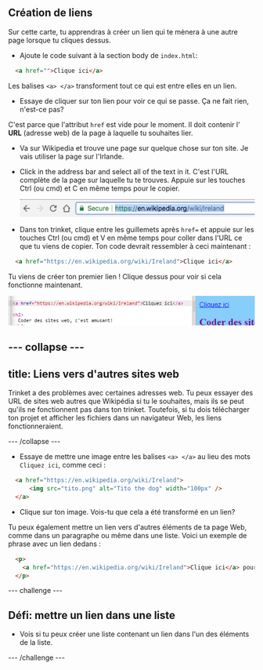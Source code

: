 ## Création de liens

Sur cette carte, tu apprendras à créer un lien qui te mènera à une autre page lorsque tu cliques dessus.

- Ajoute le code suivant à la section body de `index.html`:

```html
  <a href="">Clique ici</a>
```

Les balises `<a> </a>` transforment tout ce qui est entre elles en un lien.

- Essaye de cliquer sur ton lien pour voir ce qui se passe. Ça ne fait rien, n'est-ce pas?

C'est parce que l'attribut `href` est vide pour le moment. Il doit contenir l' **URL** (adresse web) de la page à laquelle tu souhaites lier.

- Va sur Wikipedia et trouve une page sur quelque chose sur ton site. Je vais utiliser la page sur l'Irlande.

- Click in the address bar and select all of the text in it. C'est l'URL complète de la page sur laquelle tu te trouves. Appuie sur les touches <kdb>Ctrl</kdb> (ou <kdb>cmd</kdb>) et <kdb>C</kdb> en même temps pour le copier.
    
    ![URL dans la barre d'adresse](images/AddressBarURL.png)

- Dans ton trinket, clique entre les guillemets après `href=` et appuie sur les touches <kdb>Ctrl</kdb> (ou <kdb>cmd</kdb>) et <kdb>V</kdb> en même temps pour coller dans l'URL ce que tu viens de copier. Ton code devrait ressembler à ceci maintenant :

```html
  <a href="https://en.wikipedia.org/wiki/Ireland">Clique ici</a>
```

Tu viens de créer ton premier lien ! Clique dessus pour voir si cela fonctionne maintenant.

![Balise de lien](images/egLinkTagWithURL.png)

## \--- collapse \---

## title: Liens vers d'autres sites web

Trinket a des problèmes avec certaines adresses web. Tu peux essayer des URL de sites web autres que Wikipédia si tu le souhaites, mais ils se peut qu'ils ne fonctionnent pas dans ton trinket. Toutefois, si tu dois télécharger ton projet et afficher les fichiers dans un navigateur Web, les liens fonctionneraient.

\--- /collapse \---

- Essaye de mettre une image entre les balises `<a> </a>` au lieu des mots `Cliquez ici`, comme ceci :

```html
  <a href="https://en.wikipedia.org/wiki/Ireland">
      <img src="tito.png" alt="Tito the dog" width="100px" />
  </a>
```

- Clique sur ton image. Vois-tu que cela a été transformé en un lien?

Tu peux également mettre un lien vers d'autres éléments de ta page Web, comme dans un paragraphe ou même dans une liste. Voici un exemple de phrase avec un lien dedans :

```html
  <p>
    <a href="https://en.wikipedia.org/wiki/Ireland">Clique ici</a> pour lire la page Wikipédia!
  </p>
```

\--- challenge \---

## Défi: mettre un lien dans une liste

- Vois si tu peux créer une liste contenant un lien dans l'un des éléments de la liste.

\--- /challenge \---